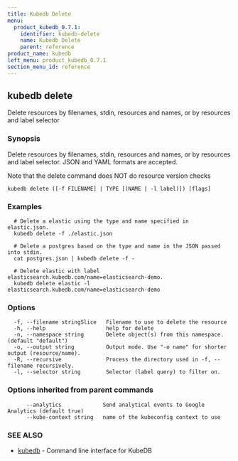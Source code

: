 ```yaml
---
title: Kubedb Delete
menu:
  product_kubedb_0.7.1:
    identifier: kubedb-delete
    name: Kubedb Delete
    parent: reference
product_name: kubedb
left_menu: product_kubedb_0.7.1
section_menu_id: reference
---
```

## kubedb delete

Delete resources by filenames, stdin, resources and names, or by resources and label selector

### Synopsis


Delete resources by filenames, stdin, resources and names, or by resources and label selector. JSON and YAML formats are accepted. 

Note that the delete command does NOT do resource version checks

```
kubedb delete ([-f FILENAME] | TYPE [(NAME | -l label)]) [flags]
```

### Examples

```
  # Delete a elastic using the type and name specified in elastic.json.
  kubedb delete -f ./elastic.json
  
  # Delete a postgres based on the type and name in the JSON passed into stdin.
  cat postgres.json | kubedb delete -f -
  
  # Delete elastic with label elasticsearch.kubedb.com/name=elasticsearch-demo.
  kubedb delete elastic -l elasticsearch.kubedb.com/name=elasticsearch-demo
```

### Options

```
  -f, --filename stringSlice   Filename to use to delete the resource
  -h, --help                   help for delete
  -n, --namespace string       Delete object(s) from this namespace. (default "default")
  -o, --output string          Output mode. Use "-o name" for shorter output (resource/name).
  -R, --recursive              Process the directory used in -f, --filename recursively.
  -l, --selector string        Selector (label query) to filter on.
```

### Options inherited from parent commands

```
      --analytics             Send analytical events to Google Analytics (default true)
      --kube-context string   name of the kubeconfig context to use
```

### SEE ALSO
* [kubedb](/docs/reference/kubedb.md)	 - Command line interface for KubeDB


